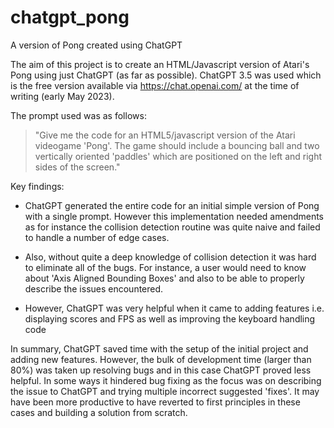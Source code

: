 # chatgpt_pong
A version of Pong created using ChatGPT

The aim of this project is to create an HTML/Javascript version of Atari's Pong using just ChatGPT (as far as possible). ChatGPT 3.5 was used which is the free version available via https://chat.openai.com/ at the time of writing (early May 2023).

The prompt used was as follows:

> "Give me the code for an HTML5/javascript version of the Atari videogame 'Pong'. The game should include a bouncing ball and two vertically oriented 'paddles' which are positioned on the left and right sides of the screen."

Key findings:

- ChatGPT generated the entire code for an initial simple version of Pong with a single prompt. However this implementation needed amendments as for instance the collision detection routine was quite naive and failed to handle a number of edge cases.

- Also, without quite a deep knowledge of collision detection it was hard to eliminate all of the bugs. For instance, a user would need to know about 'Axis Aligned Bounding Boxes' and also to be able to properly describe the issues encountered.

- However, ChatGPT was very helpful when it came to adding features i.e. displaying scores and FPS as well as improving the keyboard handling code

In summary, ChatGPT saved time with the setup of the initial project and adding new features. However, the bulk of development time (larger than 80%) was taken up resolving bugs and in this case ChatGPT proved less helpful. In some ways it hindered bug fixing as the focus was on describing the issue to ChatGPT and trying multiple incorrect suggested 'fixes'. It may have been more productive to have reverted to first principles in these cases and building a solution from scratch.


